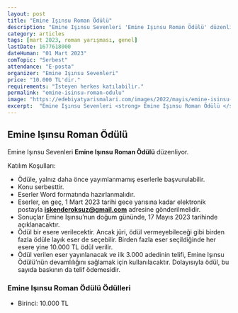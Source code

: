 ```yaml
---
layout: post
title: "Emine Işınsu Roman Ödülü"
description: "Emine Işınsu Sevenleri 'Emine Işınsu Roman Ödülü' düzenliyor."
category: articles
tags: [mart 2023, roman yarışması, genel]
lastDate: 1677618000
dateHuman: "01 Mart 2023"
comTopic: "Serbest"
attendance: "E-posta"
organizer: "Emine Işınsu Sevenleri"
price: "10.000 TL'dir."
requirements: "İsteyen herkes katılabilir."
permalink: "emine-isinsu-roman-odulu"
image: "https://edebiyatyarismalari.com/images/2022/mayis/emine-isinsu-roman-odulu.jpg"
excerpt:  "Emine Işınsu Sevenleri <strong> Emine Işınsu Roman Ödülü </strong> düzenliyor."
---
```


## Emine Işınsu Roman Ödülü
Emine Işınsu Sevenleri **Emine Işınsu Roman Ödülü** düzenliyor.

Katılım Koşulları:
- Ödüle, yalnız daha önce yayımlanmamış eserlerle başvurulabilir.
- Konu serbesttir.
- Eserler Word formatında hazırlanmalıdır. 
- Eserler, en geç, 1 Mart 2023 tarihi gece yarısına kadar elektronik postayla **iskenderoksuz@gmail.com** adresine gönderilmelidir.
- Sonuçlar Emine Işınsu’nun doğum gününde, 17 Mayıs 2023 tarihinde açıklanacaktır.
- Ödül bir esere verilecektir. Ancak jüri, ödül vermeyebileceği gibi birden fazla ödüle layık eser de seçebilir. Birden fazla eser seçildiğinde her esere yine 10.000 TL ödül verilir.
- Ödül verilen eser yayınlanacak ve ilk 3.000 adedinin telifi, Emine Işınsu Ödülü’nün devamlılığını sağlamak için kullanılacaktır. Dolayısıyla ödül, bu sayıda baskının da telif ödemesidir.


### Emine Işınsu Roman Ödülü Ödülleri
- Birinci: 10.000 TL